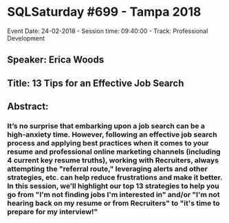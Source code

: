 # SQLSaturday #699 - Tampa 2018
Event Date: 24-02-2018 - Session time: 09:40:00 - Track: Professional Development
## Speaker: Erica Woods
## Title: 13 Tips for an Effective Job Search
## Abstract:
### It’s no surprise that embarking upon a job search can be a high-anxiety time.  However, following an effective job search process and applying best practices when it comes to your resume and professional online marketing channels (including 4 current key resume truths), working with Recruiters, always attempting the "referral route," leveraging alerts and other strategies, etc. can help reduce frustrations and make it better.  In this session, we’ll highlight our top 13 strategies to help you go from "I'm not finding jobs I'm interested in" and/or "I'm not hearing back on my resume or from Recruiters" to "it's time to prepare for my interview!"
